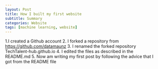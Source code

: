```yaml
---
layout: Post
title: How I built my first website
subtitle: Summary
categories: Website
tags: [machine learning, website]
---
```

1.I created a Github account
2. I forked a repository from https://github.com/datamaunz
3. I renamed the forked repository TechTalent-hub.github.io
4. I edited the files as described in the README.md
5. Now am writing my first post by following the advice that I got from the README file
